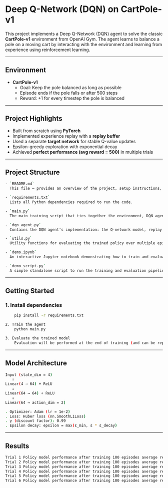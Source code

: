 # Deep Q-Network (DQN) on CartPole-v1

This project implements a Deep Q-Network (DQN) agent to solve the classic **CartPole-v1** environment from OpenAI Gym. The agent learns to balance a pole on a moving cart by interacting with the environment and learning from experience using reinforcement learning.

---

## Environment

- **CartPole-v1**
  - Goal: Keep the pole balanced as long as possible
  - Episode ends if the pole falls or after 500 steps
  - Reward: +1 for every timestep the pole is balanced

---

## Project Highlights

- Built from scratch using **PyTorch**
- Implemented experience replay with a **replay buffer**
- Used a separate **target network** for stable Q-value updates
- Epsilon-greedy exploration with exponential decay
- Achieved **perfect performance (avg reward = 500)** in multiple trials

---

##  Project Structure

```bash
- `README.md`  
  This file — provides an overview of the project, setup instructions, and usage details.

- `requirements.txt`  
  Lists all Python dependencies required to run the code.

- `main.py`  
  The main training script that ties together the environment, DQN agent, and training loop.

- `dqn_agent.py`  
  Contains the DQN agent’s implementation: the Q-network model, replay buffer, and training functions.

- `utils.py`  
  Utility functions for evaluating the trained policy over multiple episodes.

- `demo.ipynb`  
  An interactive Jupyter notebook demonstrating how to train and evaluate the DQN agent with markdown explanations.

- `demo_script.py`  
  A simple standalone script to run the training and evaluation pipeline from the command line.

```

---

## Getting Started

### 1. Install dependencies
```bash
    pip install -r requirements.txt

2. Train the agent
    python main.py

3. Evaluate the trained model
    Evaluation will be performed at the end of training (and can be repeated with evaluate_policy() in utils.py).

```
---

## Model Architecture
```bash
Input (state_dim = 4)
   ↓
Linear(4 → 64) + ReLU
   ↓
Linear(64 → 64) + ReLU
   ↓
Linear(64 → action_dim = 2)

. Optimizer: Adam (lr = 1e-2)
. Loss: Huber loss (nn.SmoothL1Loss)
. γ (discount factor): 0.99
. Epsilon decay: epsilon = max(ε_min, ε * ε_decay)


```
---

## Results
```bash
Trial 1 Policy model performance after training 100 episodes average reward: 500.000
Trial 2 Policy model performance after training 100 episodes average reward: 500.000
Trial 3 Policy model performance after training 100 episodes average reward: 500.000
Trial 4 Policy model performance after training 100 episodes average reward: 500.000
Trial 5 Policy model performance after training 100 episodes average reward: 500.000
Trial 6 Policy model performance after training 100 episodes average reward: 500.000
```
